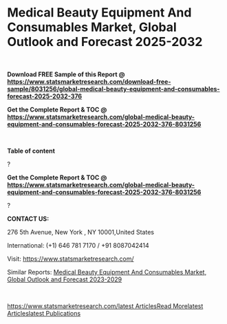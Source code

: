 <h1>Medical Beauty Equipment And Consumables Market, Global Outlook and Forecast 2025-2032</h1><br/><p><strong>Download FREE Sample of this Report @ <a href="https://www.statsmarketresearch.com/download-free-sample/8031256/global-medical-beauty-equipment-and-consumables-forecast-2025-2032-376">https://www.statsmarketresearch.com/download-free-sample/8031256/global-medical-beauty-equipment-and-consumables-forecast-2025-2032-376</a></strong></p>
 
 
 
 <div><b>Get the Complete Report & TOC @ <a href="https://www.statsmarketresearch.com/global-medical-beauty-equipment-and-consumables-forecast-2025-2032-376-8031256">https://www.statsmarketresearch.com/global-medical-beauty-equipment-and-consumables-forecast-2025-2032-376-8031256</a></b></div>
 
 
 
 <p><br />
 
 <b>Table of content</b></p>
 
 
 
 <p>? </p>
 
 
 
 <div><b>Get the Complete Report & TOC @ <a href="https://www.statsmarketresearch.com/global-medical-beauty-equipment-and-consumables-forecast-2025-2032-376-8031256">https://www.statsmarketresearch.com/global-medical-beauty-equipment-and-consumables-forecast-2025-2032-376-8031256</a></b></div>
 
 
 
 <p>? </p>
 
 
 
 <p><b>CONTACT US:</b><br />
 
 276 5th Avenue, New York , NY 10001,United States<br />
 
 International: (+1) 646 781 7170 / +91 8087042414<br />
 
 Visit: <a href="https://www.statsmarketresearch.com/">https://www.statsmarketresearch.com/</a><br />
 
 Similar Reports: <a href="https://www.statsmarketresearch.com/global-medical-beauty-equipment-and-consumables-forecast-2025-2032-376-8031256">Medical Beauty Equipment And Consumables Market, Global Outlook and Forecast 2023-2029</a><br />
 
 <br />
 
 <a href="https://gyeongbokgung.com">https://www.statsmarketresearch.com/</a><a href="https://hallyeomaritime.com">latest Articles</a><a href="https://jingwansa.com">Read More</a><a href="https://nguoiviet.jp/">latest Articles</a><a href="https://www.intelmarketresearch.com/">latest Publications</a></p>